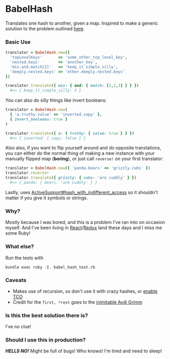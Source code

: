 # BabelHash

Translates one hash to another, given a map. Inspired to make a generic
solution to the problem outlined
[here](http://codenoble.com/blog/transforming-hashes-a-refactoring-story/).

### Basic Use

```ruby
translator = BabelHash.new({
  'topLevelKeys'       => 'some_other_top_level_key',
  'nested.keys'        => 'another_key',
  'mix.and.match[2]'   => 'keep_it_simple_silly',
  'deeply.nested.keys' => 'other.deeply.nested.keys'
})

translator.translate({ mix: { and: { match: [1,2,3] } } })
  #=> { keep_it_simple_silly: 3 }
```

You can also do silly things like invert booleans:

```ruby
translator = BabelHash.new(
  { 'a.truthy.value' => 'inverted.copy' },
  { invert_booleans: true }
)

translator.translate({ a: { truthy: { value: true } } })
  #=> { inverted: { copy: false } }
```

Also also, if you want to flip yourself around and do opposite
translations, you can either do the normal thing of making a new
instance with your manually flipped map (**boring**), or just call
`reverse!` on your first translator:

```ruby
translator = BabelHash.new({ 'panda.bears' => 'grizzly.cubs' })
translator.reverse!
translator.translate({ grizzly: { cubs: 'are cuddly' } })
  #=> { panda: { bears: 'are cuddly' } }
```

Lastly, uses
[ActiveSupport#hash_with_indifferent_access](https://github.com/rails/rails/blob/master/activesupport/lib/active_support/hash_with_indifferent_access.rb) so it shouldn't
matter if you give it symbols or strings.

### Why?

Mostly because I was bored, and this is a problem I've ran into on
occasion myself. And I've been living in [React](https://facebook.github.io/react/)/[Redux](http://redux.js.org/) land these days and
I miss me some Ruby!

### What else?

Run the tests with

```
bundle exec ruby -I. babel_hash_test.rb
```

### Caveats

- Makes use of recursion, so don't use it with crazy hashes, or [enable
  TCO](http://nithinbekal.com/posts/ruby-tco/)
- Credit for the `first, *rest` goes to the [inimitable Avdi
  Grimm](http://devblog.avdi.org/2010/01/31/first-and-rest-in-ruby/)

### Is this the best solution there is?

I've no clue!

### Should I use this in production?

***HELLS NO!*** Might be full of bugs! Who knows! I'm tired and need to
sleep!
